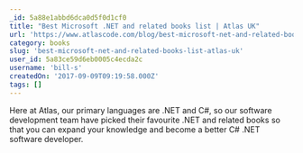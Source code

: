 ```yaml
---
_id: 5a88e1abbd6dca0d5f0d1cf0
title: "Best Microsoft .NET and related books list | Atlas UK"
url: 'https://www.atlascode.com/blog/best-microsoft-net-and-related-books-list/'
category: books
slug: 'best-microsoft-net-and-related-books-list-atlas-uk'
user_id: 5a83ce59d6eb0005c4ecda2c
username: 'bill-s'
createdOn: '2017-09-09T09:19:58.000Z'
tags: []
---
```


Here at Atlas, our primary languages are .NET and C#, so our software development team have picked their favourite .NET and related books so that you can expand your knowledge and become a better C# .NET software developer.
